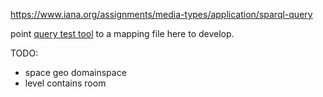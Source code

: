 https://www.iana.org/assignments/media-types/application/sparql-query


point [query test tool](../tests/query.qmd) to a mapping file here to develop.

TODO:
- space geo domainspace
- level contains room
